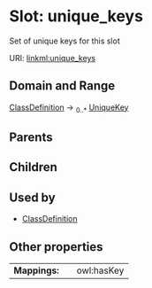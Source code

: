 
# Slot: unique_keys


Set of unique keys for this slot

URI: [linkml:unique_keys](https://w3id.org/linkml/unique_keys)


## Domain and Range

[ClassDefinition](ClassDefinition.md) &#8594;  <sub>0..\*</sub> [UniqueKey](UniqueKey.md)

## Parents


## Children


## Used by

 * [ClassDefinition](ClassDefinition.md)

## Other properties

|  |  |  |
| --- | --- | --- |
| **Mappings:** | | owl:hasKey |

